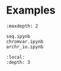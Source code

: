 # Examples

```{toctree}
:maxdepth: 2

seq.ipynb
chromvar.ipynb
archr_io.ipynb
```

```{contents}
:local:
:depth: 3
```

